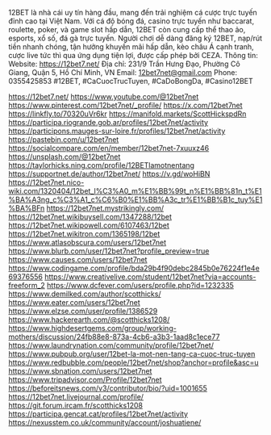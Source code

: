 12BET là nhà cái uy tín hàng đầu, mang đến trải nghiệm cá cược trực tuyến đỉnh cao tại Việt Nam. Với cá độ bóng đá, casino trực tuyến như baccarat, roulette, poker, và game slot hấp dẫn, 12BET còn cung cấp thể thao ảo, esports, xổ số, đá gà trực tuyến. Người chơi dễ dàng đăng ký 12BET, nạp/rút tiền nhanh chóng, tận hưởng khuyến mãi hấp dẫn, kèo châu Á cạnh tranh, cược live tức thì qua ứng dụng tiện lợi, được cấp phép bởi CEZA.
Thông tin:
Website: https://12bet7.net/
Địa chỉ: 231/9 Trần Hưng Đạo, Phường Cô Giang, Quận 5, Hồ Chí Minh, VN
Email: 12bet7net@gmail.com
Phone: 0355425853
#12BET, #CaCuocTrucTuyen, #CaDoBongDa, #Casino12BET

https://12bet7.net/
https://www.youtube.com/@12bet7net
https://www.pinterest.com/12bet7net/_profile/
https://x.com/12bet7net
https://linkfly.to/70320uVr6kr
https://manifold.markets/ScottHickspdRn
https://participa.riogrande.gob.ar/profiles/12bet7net/activity
https://participons.mauges-sur-loire.fr/profiles/12bet7net/activity
https://pastebin.com/u/12bet7net
https://socialcompare.com/en/member/12bet7net-7xuuxz46
https://unsplash.com/@12bet7net
https://taylorhicks.ning.com/profile/12BETlamotnentang
https://supportnet.de/author/12bet7net/
https://v.gd/woHiBN
https://12bet7net.nico-wiki.com/1320404/12bet_l%C3%A0_m%E1%BB%99t_n%E1%BB%81n_t%E1%BA%A3ng_c%C3%A1_c%C6%B0%E1%BB%A3c_tr%E1%BB%B1c_tuy%E1%BA%BFn
https://12bet7net.mystrikingly.com/
https://12bet7net.wikibuysell.com/1347288/12bet
https://12bet7net.wikipowell.com/6107463/12bet
https://12bet7net.wikitron.com/1365198/12bet
https://www.atlasobscura.com/users/12bet7net
https://www.blurb.com/user/12bet7net?profile_preview=true
https://www.causes.com/users/12bet7net
https://www.codingame.com/profile/bda29b4f90debc2845b0e76224f1e4e69376556
https://www.creativelive.com/student/12bet7net?via=accounts-freeform_2
https://www.dcfever.com/users/profile.php?id=1232335
https://www.demilked.com/author/scotthicks/
https://www.eater.com/users/12bet7net
https://www.elzse.com/user/profile/1386529
https://www.hackerearth.com/@scotthicks1208/
https://www.highdesertgems.com/group/working-mothers/discussion/24fb88e8-873a-4cb6-a3b3-1aad8c1ece77
https://www.laundrynation.com/community/profile/12bet7net/
https://www.pubpub.org/user/12bet-la-mot-nen-tang-ca-cuoc-truc-tuyen
https://www.redbubble.com/people/12bet7net/shop?anchor=profile&asc=u
https://www.sbnation.com/users/12bet7net
https://www.tripadvisor.com/Profile/12bet7net
https://beforeitsnews.com/v3/contributor/bio/?uid=1001655
https://12bet7net.livejournal.com/profile/
https://git.forum.ircam.fr/scotthicks1208
https://participa.gencat.cat/profiles/12bet7net/activity
https://nexusstem.co.uk/community/account/joshuatiene/
